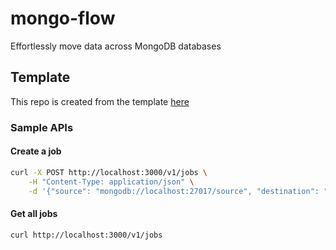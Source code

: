 # mongo-flow

Effortlessly move data across MongoDB databases

## Template

This repo is created from the template [here](https://github.com/ryansonshine/typescript-npm-package-template)

### Sample APIs

#### Create a job

```bash
curl -X POST http://localhost:3000/v1/jobs \
    -H "Content-Type: application/json" \
    -d '{"source": "mongodb://localhost:27017/source", "destination": "mongodb://localhost:27017/destination", "collections": ["test"]}'
```

#### Get all jobs

```bash
curl http://localhost:3000/v1/jobs
```

